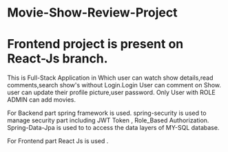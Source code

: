 # Movie-Show-Review-Project
# Frontend project is present on React-Js branch.

This is Full-Stack Application in Which user can watch show details,read comments,search show's without Login.Login User can comment on Show.
user can update their profile picture,user password. Only User with ROLE ADMIN can add movies. 

For Backend part spring framework is used. spring-security is used to manage security part including JWT Token , Role_Based Authorization.
Spring-Data-Jpa is used to to access the data layers of MY-SQL database.

For Frontend part React Js is used .
